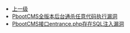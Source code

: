 * [上一级](docs/wy876_poc/)
* [PbootCMS全版本后台通杀任意代码执行漏洞](docs/wy876_poc/PbootCMS/PbootCMS%E5%85%A8%E7%89%88%E6%9C%AC%E5%90%8E%E5%8F%B0%E9%80%9A%E6%9D%80%E4%BB%BB%E6%84%8F%E4%BB%A3%E7%A0%81%E6%89%A7%E8%A1%8C%E6%BC%8F%E6%B4%9E.md)
* [PbootCMS接口entrance.php存在SQL注入漏洞](docs/wy876_poc/PbootCMS/PbootCMS%E6%8E%A5%E5%8F%A3entrance.php%E5%AD%98%E5%9C%A8SQL%E6%B3%A8%E5%85%A5%E6%BC%8F%E6%B4%9E.md)
